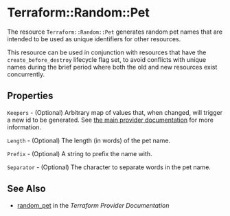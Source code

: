 # Terraform::Random::Pet

The resource `Terraform::Random::Pet` generates random pet names that are intended to be
used as unique identifiers for other resources.

This resource can be used in conjunction with resources that have
the `create_before_destroy` lifecycle flag set, to avoid conflicts with
unique names during the brief period where both the old and new resources
exist concurrently.

## Properties

`Keepers` - (Optional) Arbitrary map of values that, when changed, will
trigger a new id to be generated. See
[the main provider documentation](../index.html) for more information.

`Length` - (Optional) The length (in words) of the pet name.

`Prefix` - (Optional) A string to prefix the name with.

`Separator` - (Optional) The character to separate words in the pet name.


## See Also

* [random_pet](https://www.terraform.io/docs/providers/random/r/pet.html) in the _Terraform Provider Documentation_